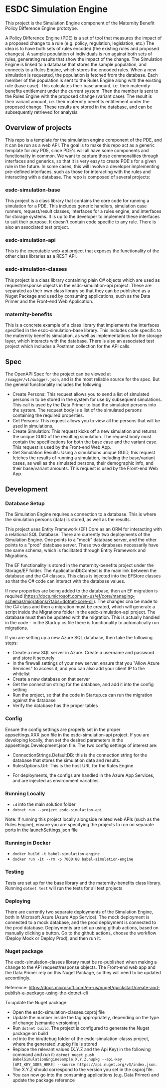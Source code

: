 # ESDC Simulation Engine

This project is the Simulation Engine component of the Maternity Benefit Policy Difference Engine prototype. 

A Policy Difference Engine (PDE) is a set of tool that measures the impact of a proposed change to a rule (e.g. policy, regulation, legislation, etc.) The idea is to have both sets of rules encoded (the existing rules and proposed changes). A sample population of individuals is run against both sets of rules, generating results that show the impact of the change. The Simulation Engine is linked to a database that stores the sample population, and connects to a Rules Engine, which stores the encoded rules. When a new simulation is requested, the population is fetched from the database. Each member of the population is sent to the Rules Engine along with the existing rule (base case). This calculates their base amount, i.e. their maternity benefits entitlement under the current system. Then the member is sent to the Rules Engine with the proposed change (variant case). The result is their variant amount, i.e. their maternity benefits entitlement under the proposed change. These results are stored in the database, and can be  subsequently retrieved for analysis.


## Overview of projects

This repo is a template for the simulation engine component of the PDE, and it can be run as a web API. The goal is to make this repo act as a generic template for *any* PDE, since PDE's will all have some components and functionality in common. We want to capture those commonalities through interfaces and generics, so that it is very easy to create PDE's for a given rule in the future. In some cases, this will involve a developer implementing pre-defined interfaces, such as those for interacting with the rules and interacting with a database. The repo is composed of several projects:

### esdc-simulation-base
This project is a class library that contains the core code for running a simulation for a PDE. This includes generic handlers, simulation case runners, request/result classes, interfaces for a rules engine, and interfaces for storage systems. It is up to the developer to implement these interfaces to suit their purpose. It doesn't contain code specific to any rule. There is also an associated test project.

### esdc-simulation-api
This is the executable web-api project that exposes the functionality of the other class libraries as a REST API.

### esdc-simulation-classes
This project is a class library containing plain C# objects which are used as request/response objects in the esdc-simulation-api project. These are separated as their own class library so that they can be published as a Nuget Package and used by consuming applications, such as the Data Primer and the Front-end Web Application. 

### maternity-benefits
This is a concrete example of a class library that implements the interfaces specified in the esdc-simulation-base library. This includes code specific to the maternity benefits simulation, as well as implementations for the storage layer, which interacts with the database. There is also an associated test project which includes a Postman collection for the API calls.

## Spec

The OpenAPI Spec for the project can be viewed at `/swagger/v1/swagger.json`, and is the most reliable source for the spec. But the general functionality includes the following:
- Create Persons: This request allows you to send a list of simulated persons in to be stored in the system for use by subsequent simulations. This call is used by the Data Primer to load the simulated persons into the system. The request body is a list of the simulated persons containing the required properties.
- Get Persons: This request allows you to view all the persons that will be used in simulations.
- Create Simulation: This request kicks off a new simulation and returns the unique GUID of the resulting simulation. The request body must contain the specifications for both the base case and the variant case. This request is used by the Front-end Web App.
- Get Simulation Results: Using a simulations unique GUID, this request fetches the results of running a simulation, including the base/variant cases, as well as the simulated persons, their demographic info, and their base/variant amounts. This request is used by the Front-end Web App.

## Development

### Database Setup
The Simulation Engine requires a connection to a database. This is where the simulation persons (data) is stored, as well as the results. 

This project uses Entity Framework (EF) Core as an ORM for interacting with a relational SQL Database.  There are currently two deployments of the Simulation Engine. One points to a "mock" database server, and the other points to a "prod" database server. These two databases necessarily have the same schema, which is facilitated through Entity Framework and Migrations. 

The EF functionality is stored in the maternity-benefits project under the Storage/EF folder. The ApplicationDbContext is the main link between the database and the C# classes. This class is injected into the EFStore classes so that the C# code can interact with the database values. 

If new properties are being added to the database, then an EF migration is required (https://docs.microsoft.com/en-us/ef/core/managing-schemas/migrations/?tabs=dotnet-core-cli). The changes cna be made to the C# class and then a migration must be created, which will generate a script inside the Migrations folder in the esdc-simulation-api project. The database must then be updated with the migration. This is actually handled in the code - in the Startup.cs file there is functionality to automatically run migrations.

If you are setting up a new Azure SQL database, then take the following steps:
- Create a new SQL server  in Azure. Create a username and password and store it securely
- In the firewall settings of your new server, ensure that you "Allow Azure Services" to access it, and you can also add your client IP to the whitelist
- Create a new database on that server
- Get the connection string for the database, and add it into the config setting
- Run the project, so that the code in Startup.cs can run the migration against the database
- Verify the database has the proper tables


### Config

Ensure the config settings are properly set in the proper appsettings.XXX.json file in the esdc-simulation-api project. If you are developing locally, then set the desired parameters in the appsettings.Development.json file. The two config settings of interest are:
- ConnectionStrings.DefaultDB: this is the connection string for the database that stores the simulation data and results.
- RulesOptions.Url: This is the host URL for the Rules Engine

* For deployments, the configs are handled in the Azure App Services, and are injected as environment variables.

### Running Locally

- `cd` into the main solution folder
- `dotnet run --project esdc-simulation-api`

Note: If running this project locally alongside related web APIs (such as the Rules Engine), ensure you are specifying the projects to run on separate ports in the launchSettings.json file

### Running in Docker

- `docker build -t babel-simulation-engine .`
- `docker run -it --rm -p 7000:80 babel-simulation-engine`

### Testing

Tests are set up for the base library and the maternity-benefits class library. Running `dotnet test` will run the tests for all test projects

### Deploying

There are currently two separate deployments of the Simulation Engine, both in Microsoft Azure (Azure App Service). The mock deployment is connected to a mock database, and the prod deployment is connected to the prod database. Deployments are set up using github actions, based on manually clicking a button. Go to the github actions, choose the workflow (Deploy Mock or Deploy Prod), and then run it.

### Nuget package

The esdc-simulation-classes library must be re-published when making a change to the API request/response objects. The Front-end web app and the Data Primer rely on this Nuget Package, so they will need to be updated accordingly.

Reference: https://docs.microsoft.com/en-us/nuget/quickstart/create-and-publish-a-package-using-the-dotnet-cli

To update the Nuget package.
- Open the esdc-simulation-classes.csproj file
- Update the number inside the <Version> tag appropriately, depending on the type of change (semantic versioning)
- Run `dotnet build`. The project is configured to generate the Nuget package on build
- cd into the bin/debug folder of the esdc-simulation-classs project, where the generated .nupkg file is stored
- Replace the relevant values (X.Y.Z and the Api Key) in the following command and run it: `dotnet nuget push BabelSimulationEngineSample.X.Y.Z.nupkg --api-key [API_KEY_GOES_HERE] --source https://api.nuget.org/v3/index.json`. The X.Y.Z should correspond to the version you set in the csproj file.
- You can now go into the consuming applications (e.g. Data Primer) and update the package reference
 
 